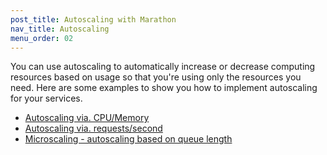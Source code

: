 ```yaml
---
post_title: Autoscaling with Marathon
nav_title: Autoscaling
menu_order: 02
---
```


You can use autoscaling to automatically increase or decrease computing resources based on usage so that you're using only the resources you need. Here are some examples to show you how to implement autoscaling for your services.

- [Autoscaling via. CPU/Memory](cpu-memory/)
- [Autoscaling via. requests/second](requests-second/)
- [Microscaling - autoscaling based on queue length](microscaling-queue/)